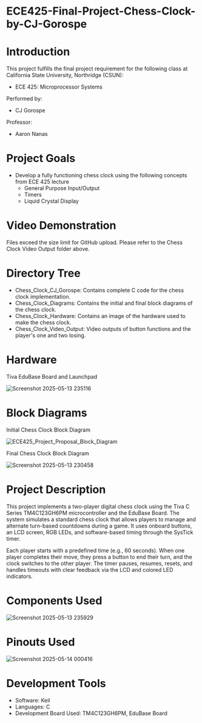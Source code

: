 # ECE425-Final-Project-Chess-Clock-by-CJ-Gorospe
# Introduction
This  project fulfills the final project requirement for the following class at California State University, Northridge (CSUN):
- ECE 425: Microprocessor Systems

Performed by:
- CJ Gorospe

Professor:
- Aaron Nanas

# Project Goals
- Develop a fully functioning chess clock using the following concepts from ECE 425 lecture
  -  General Purpose Input/Output
  -  Timers
  -  Liquid Crystal Display

 # Video Demonstration
Files exceed the size limit for GitHub upload. Please refer to the Chess Clock Video Output folder above.

# Directory Tree
- Chess_Clock_CJ_Gorospe: Contains complete C code for the chess clock implementation.
- Chess_Clock_Diagrams: Contains the initial and final block diagrams of the chess clock.
- Chess_Clock_Hardware: Contains an image of the hardware used to make the chess clock.
- Chess_Clock_Video_Output: Video outputs of button functions and the player's one and two losing.

# Hardware
Tiva EduBase Board and Launchpad

![Screenshot 2025-05-13 235116](https://github.com/user-attachments/assets/b00ce993-6783-43a8-8f4f-de81000f3405)

# Block Diagrams
Initial Chess Clock Block Diagram

![ECE425_Project_Proposal_Block_Diagram](https://github.com/user-attachments/assets/92c2029a-0408-4529-a9f8-703504d5b057)

Final Chess Clock Block Diagram


![Screenshot 2025-05-13 230458](https://github.com/user-attachments/assets/28b12cc0-c603-4970-b516-0d21bae478b0)

# Project Description
This project implements a two-player digital chess clock using the Tiva C Series TM4C123GH6PM microcontroller and the EduBase Board. The system simulates a standard chess clock that allows players to manage and alternate turn-based countdowns during a game. It uses onboard buttons, an LCD screen, RGB LEDs, and software-based timing through the SysTick timer.

Each player starts with a predefined time (e.g., 60 seconds). When one player completes their move, they press a button to end their turn, and the clock switches to the other player. The timer pauses, resumes, resets, and handles timeouts with clear feedback via the LCD and colored LED indicators.

# Components Used 
![Screenshot 2025-05-13 235929](https://github.com/user-attachments/assets/a61f1f8c-b380-443b-86b3-869dee518b7b)

# Pinouts Used
![Screenshot 2025-05-14 000416](https://github.com/user-attachments/assets/3bbe87a0-1391-49d0-b5c8-43b77fc90822)

# Development Tools
- Software: Keil
- Languages: C
- Development Board Used: TM4C123GH6PM, EduBase Board

